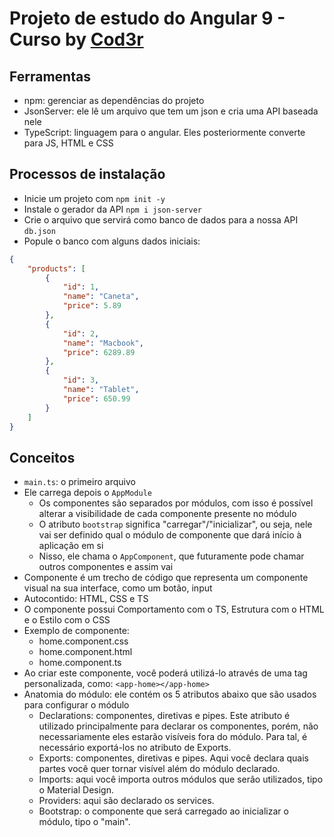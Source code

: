 # Projeto de estudo do Angular 9 - Curso by [Cod3r](https://www.cod3r.com.br/ "Cod3r")

## Ferramentas
- npm: gerenciar as dependências do projeto
- JsonServer: ele lê um arquivo que tem um json e cria uma API baseada nele
- TypeScript: linguagem para o angular. Eles posteriormente converte para JS, HTML e CSS

## Processos de instalação
- Inicie um projeto com `npm init -y`
- Instale o gerador da API `npm i json-server`
- Crie o arquivo que servirá como banco de dados para a nossa API `db.json`
- Popule o banco com alguns dados iniciais:
```json
{
    "products": [
        {
            "id": 1,
            "name": "Caneta",
            "price": 5.89
        },
        {
            "id": 2,
            "name": "Macbook",
            "price": 6289.89
        },
        {
            "id": 3,
            "name": "Tablet",
            "price": 650.99
        }
    ]
}
```

## Conceitos
- `main.ts`: o primeiro arquivo
 - Ele carrega depois o `AppModule`
   - Os componentes são separados por módulos, com isso é possível alterar a visibilidade de cada componente presente no módulo
   - O atributo `bootstrap` significa "carregar"/"inicializar", ou seja, nele vai ser definido qual o módulo de componente que dará início à aplicação em si
   - Nisso, ele chama o `AppComponent`, que futuramente pode chamar outros componentes e assim vai
- Componente é um trecho de código que representa um componente visual na sua interface, como um botão, input
 - Autocontido: HTML, CSS e TS
 - O componente possui Comportamento com o TS, Estrutura com o HTML e o Estilo com o CSS
 - Exemplo de componente:
   - home.component.css
   - home.component.html
   - home.component.ts
- Ao criar este componente, você poderá utilizá-lo através de uma tag personalizada, como: `<app-home></app-home>`
- Anatomia do módulo: ele contém os 5 atributos abaixo que são usados para configurar o módulo
  - Declarations: componentes, diretivas e pipes. Este atributo é utilizado principalmente para declarar os componentes, porém, não necessariamente eles estarão visíveis fora do módulo. Para tal, é necessário exportá-los no atributo de Exports.
  - Exports: componentes, diretivas e pipes. Aqui você declara quais partes você quer tornar visível além do módulo declarado.
  - Imports: aqui você importa outros módulos que serão utilizados, tipo o Material Design.
  - Providers: aqui são declarado os services.
  - Bootstrap: o componente que será carregado ao inicializar o módulo, tipo o "main".